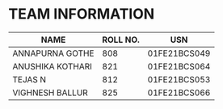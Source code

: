 # TEAM INFORMATION

|NAME|ROLL NO.|USN|
|----|--------|---|
|ANNAPURNA GOTHE|808|01FE21BCS049|
|ANUSHIKA KOTHARI|821|01FE21BCS064|
|TEJAS N|812|01FE21BCS053|
|VIGHNESH BALLUR|825|01FE21BCS066|



